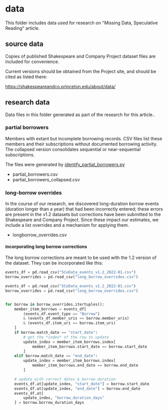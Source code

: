 # data

This folder includes data used for research on "Missing Data, Speculative Reading" article.

## source data

Copies of published Shakespeare and Company Project dataset files are included for convenience.

Current versions should be obtained from the Project site, and should be cited as listed there:

https://shakespeareandco.princeton.edu/about/data/


## research data

Data files in this folder generated as part of the research for this article..

### partial borrowers

Members with extant but incomplete borrowing records. CSV files list these members and their subscriptions without documented borrowing activity. The collapsed version consolidates sequential or near-sequential subscriptions.

The files were generated by [identify_partial_borrowers.py](../speculative-reading/identify_partial_borrowers.py)

- partial_borrowers.csv
- partial_borrowers_collapsed.csv


### long-borrow overrides

In the course of our research, we discovered long-duration borrow events (duration longer than a year) that had been incorrectly entered; these errors are present in the v1.2 datasets but corrections have been submitted to the Shakespeare and Company Project. Since these impact our estimates, we include a list overrides and a mechanism for applying them.

- longborrow_overrides.csv

#### incorporating long borrow corrections

The long borrow corrections are meant to be used with the 1.2 version of the dataset. They can be incorporated like this:

```python
events_df = pd.read_csv("SCoData_events_v1.2_2022-01.csv")
borrow_overrides = pd.read_csv("long_borrow_overrides.csv")

events_df = pd.read_csv("SCoData_events_v1.2_2022-01.csv")
borrow_overrides = pd.read_csv("long_borrow_overrides.csv")


for borrow in borrow_overrides.itertuples():
    member_item_borrows = events_df[
        (events_df.event_type == "Borrow")
        & (events_df.member_uris == borrow.member_uris)
        & (events_df.item_uri == borrow.item_uri)
    ]
    if borrow.match_date == "start_date":
        # get the *index* of the row to update
        update_index = member_item_borrows.index[
            member_item_borrows.start_date == borrow.start_date
        ]
    elif borrow.match_date == "end_date":
        update_index = member_item_borrows.index[
            member_item_borrows.end_date == borrow.end_date
        ]

    # update with correct dates & borrow duration
    events_df.at[update_index, "start_date"] = borrow.start_date
    events_df.at[update_index, "end_date"] = borrow.end_date
    events_df.at[
        update_index, "borrow_duration_days"
    ] = borrow.borrow_duration_days
```